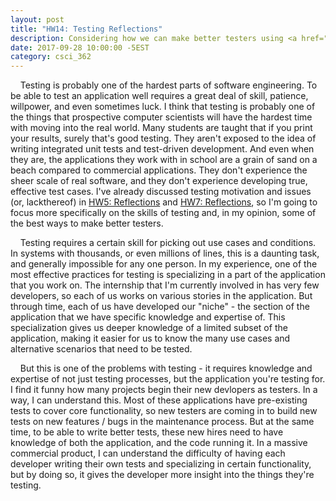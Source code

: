 ```yaml
---
layout: post
title: "HW14: Testing Reflections"
description: Considering how we can make better testers using <a href="http://stono.cs.cofc.edu/~bowring/classes/csci%20362/docs/software.testing.introduction.pdf" target="_blank"><em>Software Testing Techniques</em></a>.
date: 2017-09-28 10:00:00 -5EST
category: csci_362
---
```


&nbsp;&nbsp;&nbsp;&nbsp;Testing is probably one of the hardest parts of software engineering. To be able to test an application well requires a great deal of skill, patience, willpower, and even sometimes luck. I think that testing is probably one of the things that prospective computer scientists will have the hardest time with moving into the real world. Many students are taught that if you print your results, surely that's good testing. They aren't exposed to the idea of writing integrated unit tests and test-driven development. And even when they are, the applications they work with in school are a grain of sand on a beach compared to commercial applications. They don't experience the sheer scale of real software, and they don't experience developing true, effective test cases. I've already discussed testing motivation and issues (or, lackthereof) in <a href="{% post_url 2017-09-04-hw5 %}" target="_blank">HW5: Reflections</a> and <a href="{% post_url 2017-09-07-hw7 %}" target="_blank">HW7: Reflections</a>, so I'm going to focus more specifically on the skills of testing and, in my opinion, some of the best ways to make better testers.

&nbsp;&nbsp;&nbsp;&nbsp;Testing requires a certain skill for picking out use cases and conditions. In systems with thousands, or even millions of lines, this is a daunting task, and generally impossible for any one person. In my experience, one of the most effective practices for testing is specializing in a part of the application that you work on. The internship that I'm currently involved in has very few developers, so each of us works on various stories in the application. But through time, each of us have developed our "niche" - the section of the application that we have specific knowledge and expertise of. This specialization gives us deeper knowledge of a limited subset of the application, making it easier for us to know the many use cases and alternative scenarios that need to be tested.

&nbsp;&nbsp;&nbsp;&nbsp;But this is one of the problems with testing - it requires knowledge and expertise of not just testing processes, but the application you're testing for. I find it funny how many projects begin their new devlopers as testers. In a way, I can understand this. Most of these applications have pre-existing tests to cover core functionality, so new testers are coming in to build new tests on new features / bugs in the maintenance process. But at the same time, to be able to write better tests, these new hires need to have knowledge of both the application, and the code running it. In a massive commercial product, I can understand the difficulty of having each developer writing their own tests and specializing in certain functionality, but by doing so, it gives the developer more insight into the things they're testing.
